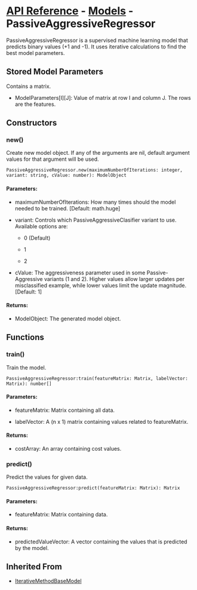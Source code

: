 # [API Reference](../../API.md) - [Models](../Models.md) - PassiveAggressiveRegressor

PassiveAggressiveRegressor is a supervised machine learning model that predicts binary values (+1 and -1). It uses iterative calculations to find the best model parameters.

## Stored Model Parameters

Contains a matrix.  

* ModelParameters[I][J]: Value of matrix at row I and column J. The rows are the features.

## Constructors

### new()

Create new model object. If any of the arguments are nil, default argument values for that argument will be used.

```
PassiveAggressiveRegressor.new(maximumNumberOfIterations: integer, variant: string, cValue: number): ModelObject
```

#### Parameters:

* maximumNumberOfIterations: How many times should the model needed to be trained. [Default: math.huge]

* variant: Controls which PassiveAggressiveClasifier variant to use. Available options are:

    * 0 (Default)
 
    * 1
 
    * 2

* cValue: The aggressiveness parameter used in some Passive-Aggressive variants (1 and 2). Higher values allow larger updates per misclassified example, while lower values limit the update magnitude. [Default: 1]

#### Returns:

* ModelObject: The generated model object.

## Functions

### train()

Train the model.

```
PassiveAggressiveRegressor:train(featureMatrix: Matrix, labelVector: Matrix): number[]
```

#### Parameters:

* featureMatrix: Matrix containing all data.

* labelVector: A (n x 1) matrix containing values related to featureMatrix.

#### Returns:

* costArray: An array containing cost values.

### predict()

Predict the values for given data.

```
PassiveAggressiveRegressor:predict(featureMatrix: Matrix): Matrix
```

#### Parameters:

* featureMatrix: Matrix containing data.

#### Returns:

* predictedValueVector: A vector containing the values that is predicted by the model.

## Inherited From

* [IterativeMethodBaseModel](IterativeMethodBaseModel.md)
